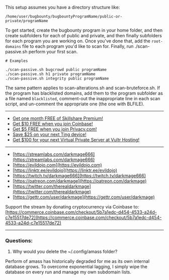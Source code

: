 This setup assumes you have a directory structure like:

```
/home/user/bugbounty/bugbountyProgramName/public-or-private/programName
```

To get started, create the bugbounty program in your home folder, and then create subfolders for each of public and private, and then finally subfolders for each program you are working on.
Once you've done that, add the `root-domains` file to each program you'd like to scan for.
Finally, run ./scan-passive.sh perform your first scan.

```
# Examples

./scan-passive.sh bugcrowd public programName
./scan-passive.sh h1 private programName
./scan-passive.sh integrity public programName
```

The same pattern applies to scan-alterations.sh and scan-bruteforce.sh. 
If the program has blacklisted domains, add them to the program subfolder as a file named `blacklisted`, comment-out the inappropriate line in each scan script, and un-comment the appropriate one (the one with BLFILE).

-----

- [Get one month FREE of Skillshare Premium!](https://www.skillshare.com/r/profile/Mike-Bell/6273336)
- [Get $10 FREE when you join Coinbase!](https://www.coinbase.com/join/darkmage)
- [Get $5 FREE when you join Privacy.com!](https://privacy.com/join/GJWMC)
- [Save $25 on your next Ting device!](https://z9pdsr4ko8e.ting.com/)
- [Get $100 for your next Virtual Private Server at Vultr Hosting!](https://www.vultr.com/?ref=8632027-6G)

-----

- [https://streamlabs.com/darkmage666](https://streamlabs.com/darkmage666)
- [https://evildojo.com](https://evildojo.com)
- [https://linktr.ee/evildojo](https://linktr.ee/evildojo)
- [https://twitch.tv/darkmage666](https://twitch.tv/darkmage666)
- [https://patreon.com/darkmage](https://patreon.com/darkmage)
- [https://twitter.com/therealdarkmage](https://twitter.com/therealdarkmage)
- [https://gettr.com/user/darkmage](https://gettr.com/user/darkmage)

Support the stream by donating cryptocurrency via Coinbase to: [https://commerce.coinbase.com/checkout/5b7a1edc-d454-4533-a24d-c7e15517de72](https://commerce.coinbase.com/checkout/5b7a1edc-d454-4533-a24d-c7e15517de72)

-----

### Questions:

1. Why would you delete the ~/.config/amass folder?

Perform of amass has historically degraded for me as its own internal database grows. To overcome exponential lagging, I simply wipe the database on every run and manage my own subdomain lists.

